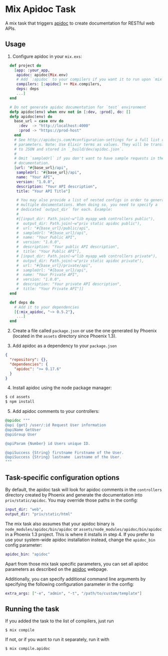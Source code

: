 # Mix Apidoc Task

A mix task that triggers [apidoc](http://apidocjs.com "apidoc") to create
documentation for RESTful web APIs.

## Usage

  1. Configure apidoc in your `mix.exs`:

  ```elixir
    def project do
      [app: :your_app,
       apidoc: apidoc(Mix.env)
       # Add `:apidoc` to your compilers if you want it to run upon `mix compile`
       compilers: [:apidoc] ++ Mix.compilers,
       deps: deps
       ...]
    end

    # Do not generate apidoc documentation for `test` environment
    defp apidoc(env) when env not in [:dev, :prod], do: []
    defp apidoc(env) do
      base_url = case env do
        :dev  -> "http://localhost:4000"
        :prod -> "https://prod-host"
      end
      # See http://apidocjs.com/#configuration-settings for a full list of
      # parameters. Note: Use Elixir terms as values. They will be translated
      # to JSON and stored in `_build/dev/apidoc.json`.
      #
      # Omit `sampleUrl` if you don't want to have sample requests in the
      # documentation.
      [url: "#{base_url}/api",
       sampleUrl: "#{base_url}/api",
       name: "Your API",
       version: "1.0.0",
       description: "Your API description",
       title: "Your API Title"]

       # You may also provide a list of nested configs in order to generate
       # multiple documentations. When doing so, you need to specify a
       # dedicated `output_dir` for each. Example:
       #
       #[[input_dir: Path.join(~w"lib myapp_web controllers public"),
       #  output_dir: Path.join(~w"priv static apidoc public"),
       #  url: "#{base_url}/public/api",
       #  sampleUrl: "#{base_url}/api",
       #  name: "Your Public API",
       #  version: "1.0.0",
       #  description: "Your public API description",
       #  title: "Your Public API"],
       # [input_dir: Path.join(~w"lib myapp_web controllers private"),
       #  output_dir: Path.join(~w"priv static apidoc private"),
       #  url: "#{base_url}/private/api",
       #  sampleUrl: "#{base_url}/api",
       #  name: "Your Private API",
       #  version: "1.0.0",
       #  description: "Your private API description",
       #  title: "Your Private API"]]
    end

    def deps do
      # Add it to your dependencies
      [{:mix_apidoc, "~> 0.5.2"},
       ...]
    end
  ```

  2. Create a file called `package.json` or use the one generated by Phoenix
     (located in the `assets` directory since Phoenix 1.3).

  3. Add apidoc as a dependency to your `package.json`

  ```json
  {
    "repository": {},
    "dependencies": {
      "apidoc": ">= 0.17.6"
    }
  }
  ```

  4. Install apidoc using the node package manager:

  ```sh
  $ cd assets
  $ npm install
  ```

  5. Add apidoc comments to your controllers:

  ```elixir
  @apidoc """
  @api {get} /user/:id Request User information
  @apiName GetUser
  @apiGroup User

  @apiParam {Number} id Users unique ID.

  @apiSuccess {String} firstname Firstname of the User.
  @apiSuccess {String} lastname  Lastname of the User.
  """
  ```

## Task-specific configuration options

By default, the apidoc task will look for apidoc comments in the `controllers`
directory created by Phoenix and generate the documentation into
`priv/static/apidoc`. You may override those paths in the config:

```elixir
input_dir: "web",
output_dir: "priv/static/html"
```

The mix task also assumes that your apidoc binary is
`node_modules/apidoc/bin/apidoc` or `assets/node_modules/apidoc/bin/apidoc` in a
Phoenix 1.3 project. This is where it installs in step 4. If you
prefer to use your system-wide apidoc installation instead, change the
`apidoc_bin` config parameter:

```elixir
apidoc_bin: "apidoc"
```

Apart from those mix task specific parameters, you can set all apidoc parameters
as described on the [apidoc](http://apidocjs.com/#configuration)
webpage.

Additionally, you can specify additional command line arguments by specifying
the following configuration parameter in the config:

```elixir
extra_args: ["-e", "admin", "-t", "/path/to/custom/template"]
```

## Running the task

If you added the task to the list of compilers, just run

  `$ mix compile`

If not, or if you want to run it separately, run it with

`$ mix compile.apidoc`
